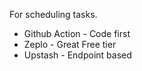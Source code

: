 For scheduling tasks.

* Github Action - Code first
* Zeplo - Great Free tier
* Upstash - Endpoint based